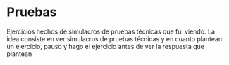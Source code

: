 # Pruebas
Ejercicios hechos de simulacros de pruebas técnicas que fui viendo.
La idea consiste en ver simulacros de pruebas técnicas y en cuanto plantean un ejercicio, pauso y hago el ejercicio antes de ver la respuesta que plantean
